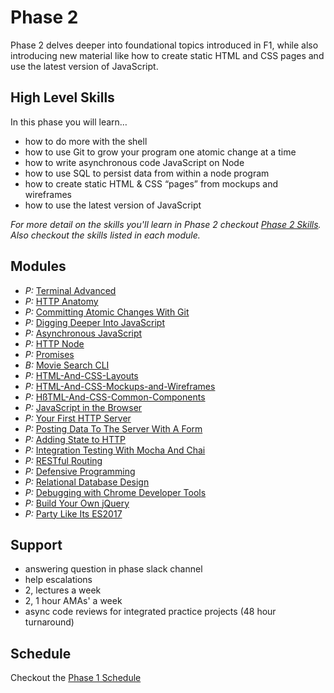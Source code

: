# Phase 2

Phase 2 delves deeper into foundational topics introduced in F1, while also
introducing new material like how to create static HTML and CSS pages and use
the latest version of JavaScript.


## High Level Skills

In this phase you will learn…

- how to do more with the shell
- how to use Git to grow your program one atomic change at a time
- how to write asynchronous code JavaScript on Node
- how to use SQL to persist data from within a node program
- how to create static HTML & CSS “pages” from mockups and wireframes
- how to use the latest version of JavaScript

_For more detail on the skills you'll learn in Phase 2 checkout
[Phase 2 Skills](./skills.md). Also checkout the skills listed in each module._


## Modules

- _P:_ [Terminal Advanced](../../modules/Terminal-Advanced)
- _P:_ [HTTP Anatomy](../../modules/HTTP-Anatomy)
- _P:_ [Committing Atomic Changes With Git](../../modules/Committing-Atomic-Changes-With-Git)
- _P:_ [Digging Deeper Into JavaScript](../../modules/Digging-Deeper-Into-Javascript)
- _P:_ [Asynchronous JavaScript](../../modules/Asynchronous-JavaScript)
- _P:_ [HTTP Node](../../modules/HTTP-Node)
- _P:_ [Promises](../../modules/Promises)
- _B:_ [Movie Search CLI](../../modules/Movie- Search-CLI)
- _P:_ [HTML-And-CSS-Layouts](../../modules/HTML-And-CSS-Layouts)
- _P:_ [HTML-And-CSS-Mockups-and-Wireframes](../../modules/HTML-And-CSS-Mockups-and-Wireframes)
- _P:_ [HßTML-And-CSS-Common-Components](../../modules/HTML-And-CSS-Common-Components)
- _P:_ [JavaScript in the Browser](../../modules/JavaScript-in-the-Browser)
- _P:_ [Your First HTTP Server](../../modules/Your-First-HTTP-Server)
- _P:_ [Posting Data To The Server With A Form](../../modules/Posting-Data-To-The-Server-With-A-Form)
- _P:_ [Adding State to HTTP](../../modules/Adding-State-to-HTTP)
- _P:_ [Integration Testing With Mocha And Chai](../../modules/Integration-Testing-With-Mocha-And-Chai)
- _P:_ [RESTful Routing](../../modules/RESTful-Routing)
- _P:_ [Defensive Programming](../../modules/Defensive-Programming)
- _P:_ [Relational Database Design](../../modules/Relational-Database-Design)
- _P:_ [Debugging with Chrome Developer Tools](../../modules/Debugging-with-Chrome-Developer-Tools)
- _P:_ [Build Your Own jQuery](../../modules/Build-Your-Own-Jquery)
- _P:_ [Party Like Its ES2017](../../modules/Party-Like-Its-ES2017)

## Support

- answering question in phase slack channel
- help escalations
- 2, lectures a week
- 2, 1 hour AMAs' a week
- async code reviews for integrated practice projects (48 hour turnaround)


## Schedule

Checkout the [Phase 1 Schedule](./schedule.md)
